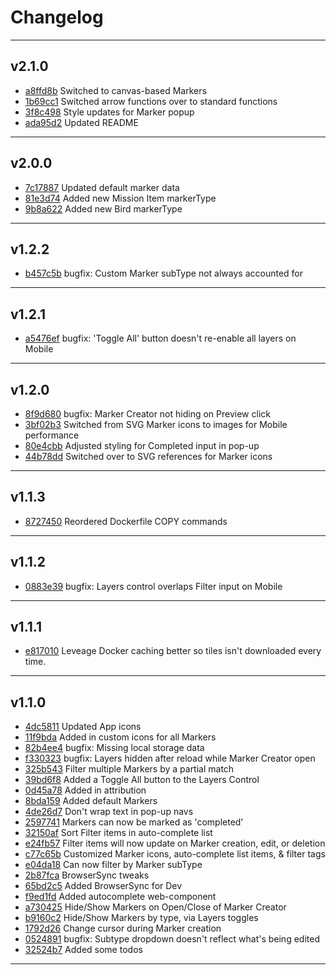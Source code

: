 # Changelog
---

## v2.1.0

- [a8ffd8b](https://github.com/the0neWhoKnocks/red-dead-redemption-2-map/commit/a8ffd8b) Switched to canvas-based Markers
- [1b69cc1](https://github.com/the0neWhoKnocks/red-dead-redemption-2-map/commit/1b69cc1) Switched arrow functions over to standard functions
- [3f8c498](https://github.com/the0neWhoKnocks/red-dead-redemption-2-map/commit/3f8c498) Style updates for Marker popup
- [ada95d2](https://github.com/the0neWhoKnocks/red-dead-redemption-2-map/commit/ada95d2) Updated README

---

## v2.0.0

- [7c17887](https://github.com/the0neWhoKnocks/red-dead-redemption-2-map/commit/7c17887) Updated default marker data
- [81e3d74](https://github.com/the0neWhoKnocks/red-dead-redemption-2-map/commit/81e3d74) Added new Mission Item markerType
- [9b8a622](https://github.com/the0neWhoKnocks/red-dead-redemption-2-map/commit/9b8a622) Added new Bird markerType

---

## v1.2.2

- [b457c5b](https://github.com/the0neWhoKnocks/red-dead-redemption-2-map/commit/b457c5b) bugfix: Custom Marker subType not always accounted for

---

## v1.2.1

- [a5476ef](https://github.com/the0neWhoKnocks/red-dead-redemption-2-map/commit/a5476ef) bugfix: 'Toggle All' button doesn't re-enable all layers on Mobile

---

## v1.2.0

- [8f9d680](https://github.com/the0neWhoKnocks/red-dead-redemption-2-map/commit/8f9d680) bugfix: Marker Creator not hiding on Preview click
- [3bf02b3](https://github.com/the0neWhoKnocks/red-dead-redemption-2-map/commit/3bf02b3) Switched from SVG Marker icons to images for Mobile performance
- [80e4cbb](https://github.com/the0neWhoKnocks/red-dead-redemption-2-map/commit/80e4cbb) Adjusted styling for Completed input in pop-up
- [44b78dd](https://github.com/the0neWhoKnocks/red-dead-redemption-2-map/commit/44b78dd) Switched over to SVG references for Marker icons

---

## v1.1.3

- [8727450](https://github.com/the0neWhoKnocks/red-dead-redemption-2-map/commit/8727450) Reordered Dockerfile COPY commands

---

## v1.1.2

- [0883e39](https://github.com/the0neWhoKnocks/red-dead-redemption-2-map/commit/0883e39) bugfix: Layers control overlaps Filter input on Mobile

---

## v1.1.1

- [e817010](https://github.com/the0neWhoKnocks/red-dead-redemption-2-map/commit/e817010) Leveage Docker caching better so tiles isn't downloaded every time.

---

## v1.1.0

- [4dc5811](https://github.com/the0neWhoKnocks/red-dead-redemption-2-map/commit/4dc5811) Updated App icons
- [11f9bda](https://github.com/the0neWhoKnocks/red-dead-redemption-2-map/commit/11f9bda) Added in custom icons for all Markers
- [82b4ee4](https://github.com/the0neWhoKnocks/red-dead-redemption-2-map/commit/82b4ee4) bugfix: Missing local storage data
- [f330323](https://github.com/the0neWhoKnocks/red-dead-redemption-2-map/commit/f330323) bugfix: Layers hidden after reload while Marker Creator open
- [325b543](https://github.com/the0neWhoKnocks/red-dead-redemption-2-map/commit/325b543) Filter multiple Markers by a partial match
- [39bd6f8](https://github.com/the0neWhoKnocks/red-dead-redemption-2-map/commit/39bd6f8) Added a Toggle All button to the Layers Control
- [0d45a78](https://github.com/the0neWhoKnocks/red-dead-redemption-2-map/commit/0d45a78) Added in attribution
- [8bda159](https://github.com/the0neWhoKnocks/red-dead-redemption-2-map/commit/8bda159) Added default Markers
- [4de26d7](https://github.com/the0neWhoKnocks/red-dead-redemption-2-map/commit/4de26d7) Don't wrap text in pop-up navs
- [2597741](https://github.com/the0neWhoKnocks/red-dead-redemption-2-map/commit/2597741) Markers can now be marked as 'completed'
- [32150af](https://github.com/the0neWhoKnocks/red-dead-redemption-2-map/commit/32150af) Sort Filter items in auto-complete list
- [e24fb57](https://github.com/the0neWhoKnocks/red-dead-redemption-2-map/commit/e24fb57) Filter items will now update on Marker creation, edit, or deletion
- [c77c65b](https://github.com/the0neWhoKnocks/red-dead-redemption-2-map/commit/c77c65b) Customized Marker icons, auto-complete list items, & filter tags
- [e04da18](https://github.com/the0neWhoKnocks/red-dead-redemption-2-map/commit/e04da18) Can now filter by Marker subType
- [2b87fca](https://github.com/the0neWhoKnocks/red-dead-redemption-2-map/commit/2b87fca) BrowserSync tweaks
- [65bd2c5](https://github.com/the0neWhoKnocks/red-dead-redemption-2-map/commit/65bd2c5) Added BrowserSync for Dev
- [f9ed1fd](https://github.com/the0neWhoKnocks/red-dead-redemption-2-map/commit/f9ed1fd) Added autocomplete web-component
- [a730425](https://github.com/the0neWhoKnocks/red-dead-redemption-2-map/commit/a730425) Hide/Show Markers on Open/Close of Marker Creator
- [b9160c2](https://github.com/the0neWhoKnocks/red-dead-redemption-2-map/commit/b9160c2) Hide/Show Markers by type, via Layers toggles
- [1792d26](https://github.com/the0neWhoKnocks/red-dead-redemption-2-map/commit/1792d26) Change cursor during Marker creation
- [0524891](https://github.com/the0neWhoKnocks/red-dead-redemption-2-map/commit/0524891) bugfix: Subtype dropdown doesn't reflect what's being edited
- [32524b7](https://github.com/the0neWhoKnocks/red-dead-redemption-2-map/commit/32524b7) Added some todos

---
